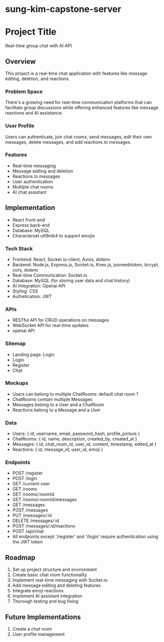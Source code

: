 # sung-kim-capstone-server

# Project Title

Real-time group chat with AI API

## Overview

This project is a real-time chat application with features like message editing, deletion, and reactions.

### Problem Space

There's a growing need for real-time communication platforms that can facilitate group discussions while offering enhanced features like message reactions and AI assistance.

### User Profile

Users can authenticate, join chat rooms, send messages, edit their own messages, delete messages, and add reactions to messages.

### Features

- Real-time messaging
- Message editing and deletion
- Reactions to messages
- User authentication
- Multiple chat rooms
- AI chat assistant

## Implementation

- React front-end
- Express back-end
- Database: MySQL
- Characterset utf8mb4 to support emojis

### Tech Stack

- Frontend: React, Socket.io-client, Axios, dotenv
- Backend: Node.js, Express.js, Socket.io, Knex.js, jsonwebtoken, bcrypt, cors, dotenv
- Real-time Communication: Socket.io
- Database: MySQL (for storing user data and chat history)
- AI Integration: Openai API
- Styling: CSS
- Authetication: JWT

### APIs

- RESTful API for CRUD operations on messages
- WebSocket API for real-time updates
- openai API

### Sitemap

- Landing page: Login
- Login
- Register
- Chat

### Mockups

- Users can belong to multiple ChatRooms: default chat room 1
- ChatRooms contain multiple Messages
- Messages belong to a User and a ChatRoom
- Reactions belong to a Message and a User

### Data

- Users: { id, username, email, password_hash, profile_picture }
- ChatRooms: { id, name, description, created_by, created_at }
- Messages: { id, chat_room_id, user_id, content, timestamp, edited_at }
- Reactions: { id, message_id, user_id, emoji } 

### Endpoints

- POST /register
- POST /login						
- GET /current-user	
- GET /rooms
- GET /rooms/:roomId
- GET /rooms/:roomId/messages				 
- GET /messages					 
- POST /messages					 
- PUT /messages/:id					 
- DELETE /messages/:id				
- POST /messages/:id/reactions			
- POST /api/chat					
- All endpoints except '/register' and '/login' require authentication using the JWT token


## Roadmap

1. Set up project structure and environment
2. Create basic chat room functionality
3. Implement real-time messaging with Socket.io
4. Add message editing and deleting features
5. Integrate emoji reactions
6. Implement AI assistant integration
7. Thorough testing and bug fixing

## Future Implementations

1. Create a chat room
2. User profile management
